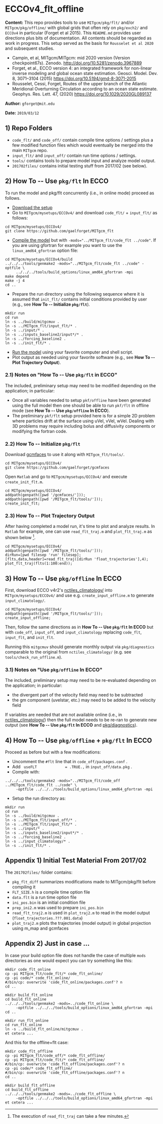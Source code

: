 # ECCOv4_flt_offline

**Content:** This repo provides tools to use `MITgcm/pkg/flt/` and/or `MITgcm/pkg/offline/` with global grids that often rely on `pkg/exch2/` and `ECCOv4` in particular (Forget et al 2015). This `README.md` provides user directions plus bits of documentation. All contents should be regarded as work in progress. This setup served as the basis for `Rousselet et al 2020` and subsequent studies.

- Campin, et al, MITgcm/MITgcm: mid 2020 version (Version checkpoint67s). Zenodo. <http://doi.org/10.5281/zenodo.3967889>
- Forget, et al., ECCO version 4: an integrated framework for non-linear inverse modeling and global ocean state estimation. Geosci. Model. Dev. 8, 3071–3104 (2015) <https://doi.org/10.5194/gmd-8-3071-2015>
- Rousselet, Cessi, Forget, Routes of the upper branch of the Atlantic Meridional Overturning Circulation according to an ocean state estimate. Geophys. Res. Lett. 47, (2020) <https://doi.org/10.1029/2020GL089137>

**Author:** `gforget@mit.edu`

**Date:** `2019/03/12`

## 1) Repo Folders

- `code_flt/` and `code_off/` contain compile time options / settings plus a few modified function files which would eventually be merged into the main `MITgcm` repo.
- `input_flt/` and `input_off/` contain run time options / settings.
- `tools/` contains tools to prepare model input and analyze model output.
- `201702files/` contains initial testing stuff from 2017/02 (see below).


## 2) How To -- Use `pkg/flt` In ECCO

To run the model and pkg/flt concurrently (i.e., in online mode) proceed as follows.

- [Download the setup](https://eccov4.readthedocs.io/en/latest/downloads.html)
- Go to `MITgcm/mysetups/ECCOv4/` and download `code_flt/` + `input_flt/` as follows:

```
cd MITgcm/mysetups/ECCOv4/
git clone https://github.com/gaelforget/MITgcm_flt
```

- [Compile the model](https://eccov4.readthedocs.io/en/latest/runs.html) but with `-mods="../MITgcm_flt/code_flt ../code"`. If you are using gfortran for example you want to use the `linux_amd64_gfortran` option file:

```
cd MITgcm/mysetups/ECCOv4/build
../../../tools/genmake2 -mods="../MITgcm_flt/code_flt ../code" -optfile \
     ../../../tools/build_options/linux_amd64_gfortran -mpi
make depend
make -j 4
cd ..
```

- Prepare the run directory using the following sequence where it is assumed that `init_flt/` contains initial conditions provided by user (e.g., see **How To -- Initialize `pkg/flt`**).

```
mkdir run
cd run
ln -s ../build/mitgcmuv .
ln -s ../MITgcm_flt/input_flt/* .
ln -s ../input/* .
ln -s ../inputs_baseline2/input*/* .
ln -s ../forcing_baseline2 .
ln -s ../init_flt/* .
```

- [Run the model](https://eccov4.readthedocs.io/en/latest/runs.html) using your favorite computer and shell script.
- Plot output as needed using your favorite software (e.g., see **How To -- Plot Trajectory Output**).

### 2.1) Notes on "How To -- Use `pkg/flt` in ECCO"

The included, preliminary setup may need to be modified depending on the application; in particular:

- Once all variables needed to setup `pkf/offline` have been generated using the full model then one should be able to run `pkf/flt` in offline mode (see **How To -- Use `pkg/offline` In ECCO**).
- The preliminary `pkf/flt` setup provided here is for a simple 2D problem where particles drift at the surface using uVel, vVel, wVel. Dealing with 3D problems may require including bolus and diffusivity components or modifying the fortran code.

### 2.2) How To -- Initialize `pkg/flt`

Download [gcmfaces](https://gcmfaces.readthedocs.io/en/latest/) to use it along with `MITgcm_flt/tools/`. 

```
cd MITgcm/mysetups/ECCOv4/
git clone https://github.com/gaelforget/gcmfaces
```

Open `Matlab` and go to `MITgcm/mysetups/ECCOv4/` and execute `create_init_flt.m`.

```
cd MITgcm/mysetups/ECCOv4/
addpath(genpath([pwd '/gcmfaces/']));
addpath(genpath([pwd '/MITgcm_flt/tools/']));
create_init_flt;
```

### 2.3) How To -- Plot Trajectory Output

After having completed a model run, it's time to plot and analyze results. In `Matlab` for example, one can use `read_flt_traj.m` and `plot_flt_traj.m` as shown below [^read_flt_traj]. 


```
cd MITgcm/mysetups/ECCOv4/
addpath(genpath([pwd '/MITgcm_flt/tools/']));
dirRun=[pwd filesep 'run' filesep];
[flts,data,header]=read_flt_traj([dirRun 'float_trajectories'],4);
plot_flt_traj(flts(1:100:end));
```

## 3) How To -- Use `pkg/offline` In ECCO

First, download ECCO v4r2's [nctiles_climatology/](https://eccov4.readthedocs.io/en/latest/downloads.html) into `MITgcm/mysetups/ECCOv4/` and use e.g. `create_input_offline.m` to generate `input_climatology/`. 

```
cd MITgcm/mysetups/ECCOv4/
addpath(genpath([pwd '/MITgcm_flt/tools/']));
create_input_offline;
```

Then, follow the same directions as in **How To -- Use `pkg/flt` In ECCO** but with `code_off`, `input_off`, and `input_climatology` replacing `code_flt`, `input_flt`, and `init_flt`. 

Running this `mitgcmuv` should generate monthly output via `pkg/diagnostics` comparable to the original from `nctiles_climatology/` (e.g. see `tools/check_run_offline.m`).

### 3.1) Notes on "Use `pkg/offline` In ECCO"

The included, preliminary setup may need to be re-evaluated depending on the application; in particular:

- the divergent part of the velocity field may need to be subtracted
- the gm component (uvelstar, etc.) may need to be added to the velocity field

If variables are needed that are not available online (i.e., in [nctiles_climatology/](https://eccov4.readthedocs.io/en/latest/downloads.html)) then the full model needs to be re-ran to generate new output (see **How To -- Use `pkg/flt` In ECCO** and [pkg/diagnostics](https://mitgcm.readthedocs.io/en/latest/outp_pkgs/outp_pkgs.html)).

## 4) How To -- Use `pkg/offline` + `pkg/flt` In ECCO

Proceed as before but with a few modifications:

- Uncomment the `#flt` line that in `code_off/packages.conf` . 
- Add ` useFLT             = .TRUE.,` in `input_off/data.pkg` .
- Compile with:

```
../../../tools/genmake2 -mods="../MITgcm_flt/code_off ../MITgcm_flt/code_flt ../code" \
     -optfile ../../../tools/build_options/linux_amd64_gfortran -mpi
```

- Setup the run directory as:

```
mkdir run
cd run
ln -s ../build/mitgcmuv .
ln -s ../MITgcm_flt/input_off/* .
ln -s ../MITgcm_flt/input_flt/* .
ln -s ../input/* .
ln -s ../inputs_baseline2/input*/* .
ln -s ../forcing_baseline2 .
ln -s ../input_climatology/* .
ln -s ../init_flt/* .
```


## Appendix 1) Initial Test Material From 2017/02


The `201702files/` folder contains:

- `pkg_flt_diff` summarizes modifications made to MITgcm/pkg/flt before compiling it
- `FLT_SIZE.h` is a compile time option file
- `data.flt` is a run time option file
- `ini_pos.bin` is an initial condition file
- `prep_ini2.m` was used to prepare `ini_pos.bin`
- `read_flt_traj2.m` is used in `plot_traj2.m` to read in the model output (`float_trajectories.???.001.data`)
- `plot_traj2.m` plots the trajectories (model output) in global projection using m_map and gcmfaces


## Appendix 2) Just in case ...

In case your build option file does not handle the case of multiple `mods` directories as one would expect you can try something like this:

```
mkdir code_flt_online
cp -pi MITgcm_flt/code_flt/* code_flt_online/
cp -pi code/* code_flt_online/
#/bin/cp: overwrite 'code_flt_online/packages.conf'? n
cd ..

mkdir build_flt_online
cd build_flt_online
../../../tools/genmake2 -mods=../code_flt_online \
     -optfile ../../../tools/build_options/linux_amd64_gfortran -mpi
cd ..

mkdir run_flt_online
cd run_flt_online
ln -s ../build_flt_online/mitgcmuv .
et cetera ...
```

And this for the offline+flt case:

```
mkdir code_flt_offline
cp -pi MITgcm_flt/code_off/* code_flt_offline/
cp -pi MITgcm_flt/code_flt/* code_flt_offline/
#/bin/cp: overwrite 'code_flt_offline/packages.conf'? n
cp -pi code/* code_flt_offline/
#/bin/cp: overwrite 'code_flt_offline/packages.conf'? n
cd ..

mkdir build_flt_offline
cd build_flt_offline
../../../tools/genmake2 -mods=../code_flt_offline \
     -optfile ../../../tools/build_options/linux_amd64_gfortran -mpi
et cetera ...     
```

[^read_flt_traj]: The execution of `read_flt_traj` can take a few minutes.
